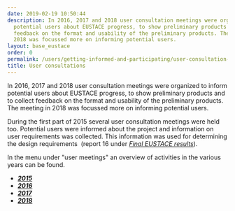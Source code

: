 ```yaml
---
date: 2019-02-19 10:50:44
description: In 2016, 2017 and 2018 user consultation meetings were organized to inform
  potential users about EUSTACE progress, to show preliminary products and to collect
  feedback on the format and usability of the preliminary products. The meeting in
  2018 was focussed more on informing potential users.
layout: base_eustace
order: 0
permalink: /users/getting-informed-and-participating/user-consultation-meetings/
title: User consultations
---
```


<p>In 2016, 2017 and 2018 user consultation meetings were organized to inform potential users about EUSTACE progress, to show preliminary products and to collect feedback on the format and usability of the preliminary products. The meeting in 2018 was focussed more on informing potential users.</p>
<p>During the first part of 2015 several user consultation meetings were held too. Potential users were informed about the project and information on user requirements was collected. This information was used for determining the design requirements  (report 16 under <em><a href="https://www.eustaceproject.eu/final-results/">Final EUSTACE results</a></em>).</p>
<p>In the menu under "user meetings" an overview of activities in the various years can be found.</p>
<ul>
<li><strong><em><a href="https://www.eustaceproject.org/users/getting-informed-and-participating/user-consultation-meetings/user-consultation-meetings-2015/">2015</a></em></strong></li>
<li><em><strong><a href="https://www.eustaceproject.org/users/getting-informed-and-participating/user-consultation-meetings/user-consultation-meeting-april-2016/">2016</a></strong></em></li>
<li><strong><em><a href="https://www.eustaceproject.org/users/getting-informed-and-participating/user-consultation-meetings/user-consultation-2017/">2017</a></em></strong></li>
<li><strong><em><a href="https://www.eustaceproject.org/users/getting-informed-and-participating/user-consultation-meetings/user-meeting-2018/">2018</a></em></strong></li>
</ul>

